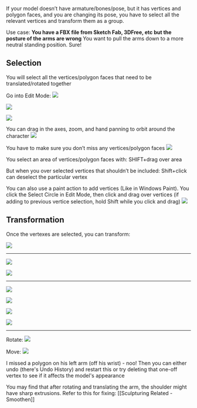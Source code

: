 
If your model doesn’t have armature/bones/pose, but it has vertices and polygon faces, and you are changing its pose, you have to select all the relevant vertices and transform them as a group.

Use case:
**You have a FBX file from Sketch Fab, 3DFree, etc but the posture of the arms are wrong**
You want to pull the arms down to a more neutral standing position. Sure!

## Selection

You will select all the vertices/polygon faces that need to be translated/rotated together

Go into Edit Mode:
![](https://i.imgur.com/66WOKVW.png)

![](https://i.imgur.com/hT1sFGg.png)

![](https://i.imgur.com/6IEYs3D.png)

You can drag in the axes, zoom, and hand panning to orbit around the character
![](https://i.imgur.com/7v0lM5h.png)

You have to make sure you don’t miss any vertices/polygon faces
![](https://i.imgur.com/W5nY22K.png)

You select an area of vertices/polygon faces with:
SHIFT+drag over area

But when you over selected vertices that shouldn’t be included:
Shift+click can deselect the particular vertex

You can also use a paint action to add vertices (Like in Windows Paint). You click the Select Circle in Edit Mode, then click and drag over vertices (if adding to previous vertice selection, hold Shift while you click and drag)
![](https://i.imgur.com/1hhiXQi.png)

## Transformation

Once the vertexes are selected, you can transform:

![](https://i.imgur.com/pAlhoN0.png)

---

![](https://i.imgur.com/lBctLSA.png)

![](https://i.imgur.com/CsIqaZC.png)


---

![](https://i.imgur.com/OSETgGe.png)

![](https://i.imgur.com/M6Qav8q.png)

![](https://i.imgur.com/XTAWI47.png)

![](https://i.imgur.com/HYyOfZr.png)


---


Rotate:
![](https://i.imgur.com/zuhqTpF.png)

Move:
![](https://i.imgur.com/PNbEgZZ.png)

I missed a polygon on his left arm (off his wrist) - noo! Then you can either undo (there's Undo History) and restart this or try deleting that one-off vertex to see if it affects the model's appearance

You may find that after rotating and translating the arm, the shoulder might have sharp extrusions. Refer to this for fixing: [[Sculpturing Related - Smoothen]]